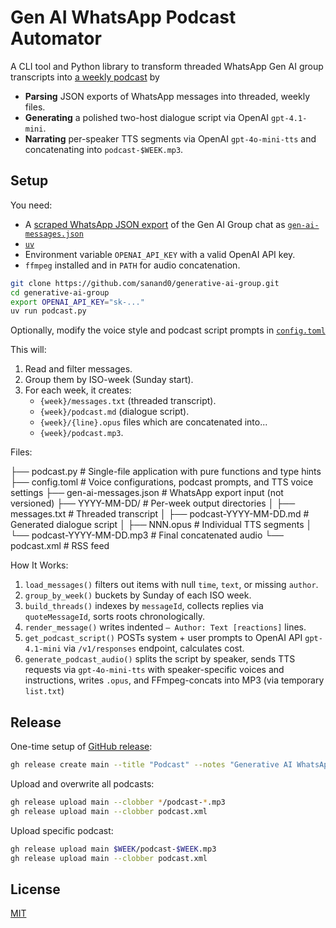 # Gen AI WhatsApp Podcast Automator

A CLI tool and Python library to transform threaded WhatsApp Gen AI group transcripts into
[a weekly podcast](https://github.com/sanand0/generative-ai-group/releases/download/main/podcast.xml) by

- **Parsing** JSON exports of WhatsApp messages into threaded, weekly files.
- **Generating** a polished two-host dialogue script via OpenAI `gpt-4.1-mini`.
- **Narrating** per-speaker TTS segments via OpenAI `gpt-4o-mini-tts` and concatenating into `podcast-$WEEK.mp3`.

## Setup

You need:

- A [scraped WhatsApp JSON export](https://tools.s-anand.net/whatsappscraper/) of the Gen AI Group chat as [`gen-ai-messages.json`](gen-ai-messages.json)
- [`uv`](https://docs.astral.sh/uv/)
- Environment variable `OPENAI_API_KEY` with a valid OpenAI API key.
- `ffmpeg` installed and in `PATH` for audio concatenation.

```bash
git clone https://github.com/sanand0/generative-ai-group.git
cd generative-ai-group
export OPENAI_API_KEY="sk-..."
uv run podcast.py
```

Optionally, modify the voice style and podcast script prompts in [`config.toml`](config.toml)

This will:

1. Read and filter messages.
2. Group them by ISO-week (Sunday start).
3. For each week, it creates:
   - `{week}/messages.txt` (threaded transcript).
   - `{week}/podcast.md` (dialogue script).
   - `{week}/{line}.opus` files which are concatenated into...
   - `{week}/podcast.mp3`.

Files:

├── podcast.py                   # Single-file application with pure functions and type hints
├── config.toml                  # Voice configurations, podcast prompts, and TTS voice settings
├── gen-ai-messages.json         # WhatsApp export input (not versioned)
├── YYYY-MM-DD/                  # Per-week output directories
│   ├── messages.txt             # Threaded transcript
│   ├── podcast-YYYY-MM-DD.md    # Generated dialogue script
│   ├── NNN.opus                 # Individual TTS segments
│   └── podcast-YYYY-MM-DD.mp3   # Final concatenated audio
└── podcast.xml                  # RSS feed

How It Works:

1. `load_messages()` filters out items with null `time`, `text`, or missing `author`.
2. `group_by_week()` buckets by Sunday of each ISO week.
3. `build_threads()` indexes by `messageId`, collects replies via `quoteMessageId`, sorts roots chronologically.
4. `render_message()` writes indented `– Author: Text [reactions]` lines.
5. `get_podcast_script()` POSTs system + user prompts to OpenAI API `gpt-4.1-mini` via `/v1/responses` endpoint, calculates cost.
6. `generate_podcast_audio()` splits the script by speaker, sends TTS requests via `gpt-4o-mini-tts` with speaker-specific voices and instructions, writes `.opus`, and FFmpeg-concats into MP3 (via temporary `list.txt`)

## Release

One-time setup of [GitHub release](https://github.com/sanand0/generative-ai-group/releases/tag/main):

```bash
gh release create main --title "Podcast" --notes "Generative AI WhatsApp Group Podcast"
```

Upload and overwrite all podcasts:

```bash
gh release upload main --clobber */podcast-*.mp3
gh release upload main --clobber podcast.xml
```

Upload specific podcast:

```bash
gh release upload main $WEEK/podcast-$WEEK.mp3
gh release upload main --clobber podcast.xml
```

## License

[MIT](LICENSE)

